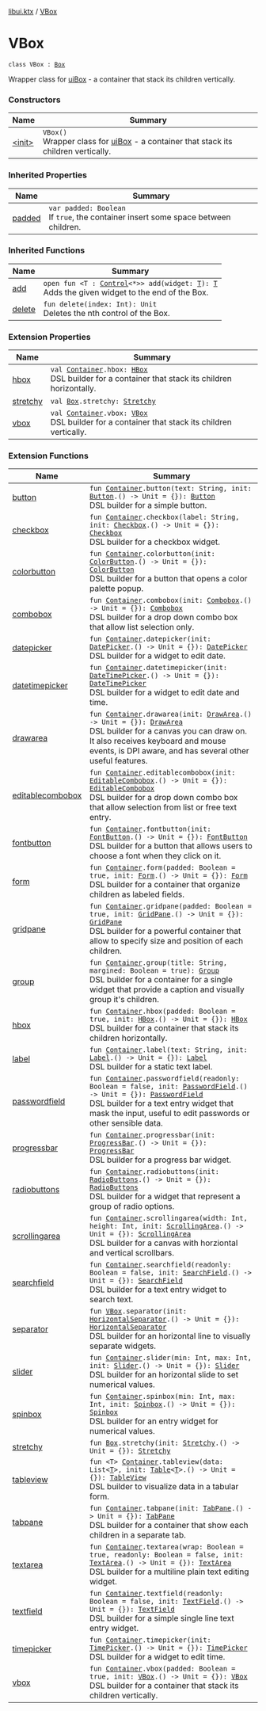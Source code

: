 [libui.ktx](../index.md) / [VBox](./index.md)

# VBox

`class VBox : `[`Box`](../-box/index.md)

Wrapper class for [uiBox](../../libui/ui-box.md) - a container that stack its children vertically.

### Constructors

| Name | Summary |
|---|---|
| [&lt;init&gt;](-init-.md) | `VBox()`<br>Wrapper class for [uiBox](../../libui/ui-box.md) - a container that stack its children vertically. |

### Inherited Properties

| Name | Summary |
|---|---|
| [padded](../-box/padded.md) | `var padded: Boolean`<br>If `true`, the container insert some space between children. |

### Inherited Functions

| Name | Summary |
|---|---|
| [add](../-box/add.md) | `open fun <T : `[`Control`](../-control/index.md)`<*>> add(widget: `[`T`](../-box/add.md#T)`): `[`T`](../-box/add.md#T)<br>Adds the given widget to the end of the Box. |
| [delete](../-box/delete.md) | `fun delete(index: Int): Unit`<br>Deletes the nth control of the Box. |

### Extension Properties

| Name | Summary |
|---|---|
| [hbox](../hbox.md) | `val `[`Container`](../-container/index.md)`.hbox: `[`HBox`](../-h-box/index.md)<br>DSL builder for a container that stack its children horizontally. |
| [stretchy](../stretchy.md) | `val `[`Box`](../-box/index.md)`.stretchy: `[`Stretchy`](../-box/-stretchy/index.md) |
| [vbox](../vbox.md) | `val `[`Container`](../-container/index.md)`.vbox: `[`VBox`](./index.md)<br>DSL builder for a container that stack its children vertically. |

### Extension Functions

| Name | Summary |
|---|---|
| [button](../button.md) | `fun `[`Container`](../-container/index.md)`.button(text: String, init: `[`Button`](../-button/index.md)`.() -> Unit = {}): `[`Button`](../-button/index.md)<br>DSL builder for a simple button. |
| [checkbox](../checkbox.md) | `fun `[`Container`](../-container/index.md)`.checkbox(label: String, init: `[`Checkbox`](../-checkbox/index.md)`.() -> Unit = {}): `[`Checkbox`](../-checkbox/index.md)<br>DSL builder for a checkbox widget. |
| [colorbutton](../colorbutton.md) | `fun `[`Container`](../-container/index.md)`.colorbutton(init: `[`ColorButton`](../-color-button/index.md)`.() -> Unit = {}): `[`ColorButton`](../-color-button/index.md)<br>DSL builder for a button that opens a color palette popup. |
| [combobox](../combobox.md) | `fun `[`Container`](../-container/index.md)`.combobox(init: `[`Combobox`](../-combobox/index.md)`.() -> Unit = {}): `[`Combobox`](../-combobox/index.md)<br>DSL builder for a drop down combo box that allow list selection only. |
| [datepicker](../datepicker.md) | `fun `[`Container`](../-container/index.md)`.datepicker(init: `[`DatePicker`](../-date-picker/index.md)`.() -> Unit = {}): `[`DatePicker`](../-date-picker/index.md)<br>DSL builder for a widget to edit date. |
| [datetimepicker](../datetimepicker.md) | `fun `[`Container`](../-container/index.md)`.datetimepicker(init: `[`DateTimePicker`](../-date-time-picker/index.md)`.() -> Unit = {}): `[`DateTimePicker`](../-date-time-picker/index.md)<br>DSL builder for a widget to edit date and time. |
| [drawarea](../drawarea.md) | `fun `[`Container`](../-container/index.md)`.drawarea(init: `[`DrawArea`](../-draw-area/index.md)`.() -> Unit = {}): `[`DrawArea`](../-draw-area/index.md)<br>DSL builder for a canvas you can draw on. It also receives keyboard and mouse events, is DPI aware, and has several other useful features. |
| [editablecombobox](../editablecombobox.md) | `fun `[`Container`](../-container/index.md)`.editablecombobox(init: `[`EditableCombobox`](../-editable-combobox/index.md)`.() -> Unit = {}): `[`EditableCombobox`](../-editable-combobox/index.md)<br>DSL builder for a drop down combo box that allow selection from list or free text entry. |
| [fontbutton](../fontbutton.md) | `fun `[`Container`](../-container/index.md)`.fontbutton(init: `[`FontButton`](../-font-button/index.md)`.() -> Unit = {}): `[`FontButton`](../-font-button/index.md)<br>DSL builder for a button that allows users to choose a font when they click on it. |
| [form](../form.md) | `fun `[`Container`](../-container/index.md)`.form(padded: Boolean = true, init: `[`Form`](../-form/index.md)`.() -> Unit = {}): `[`Form`](../-form/index.md)<br>DSL builder for a container that organize children as labeled fields. |
| [gridpane](../gridpane.md) | `fun `[`Container`](../-container/index.md)`.gridpane(padded: Boolean = true, init: `[`GridPane`](../-grid-pane/index.md)`.() -> Unit = {}): `[`GridPane`](../-grid-pane/index.md)<br>DSL builder for a powerful container that allow to specify size and position of each children. |
| [group](../group.md) | `fun `[`Container`](../-container/index.md)`.group(title: String, margined: Boolean = true): `[`Group`](../-group/index.md)<br>DSL builder for a container for a single widget that provide a caption and visually group it's children. |
| [hbox](../hbox.md) | `fun `[`Container`](../-container/index.md)`.hbox(padded: Boolean = true, init: `[`HBox`](../-h-box/index.md)`.() -> Unit = {}): `[`HBox`](../-h-box/index.md)<br>DSL builder for a container that stack its children horizontally. |
| [label](../label.md) | `fun `[`Container`](../-container/index.md)`.label(text: String, init: `[`Label`](../-label/index.md)`.() -> Unit = {}): `[`Label`](../-label/index.md)<br>DSL builder for a static text label. |
| [passwordfield](../passwordfield.md) | `fun `[`Container`](../-container/index.md)`.passwordfield(readonly: Boolean = false, init: `[`PasswordField`](../-password-field/index.md)`.() -> Unit = {}): `[`PasswordField`](../-password-field/index.md)<br>DSL builder for a text entry widget that mask the input, useful to edit passwords or other sensible data. |
| [progressbar](../progressbar.md) | `fun `[`Container`](../-container/index.md)`.progressbar(init: `[`ProgressBar`](../-progress-bar/index.md)`.() -> Unit = {}): `[`ProgressBar`](../-progress-bar/index.md)<br>DSL builder for a progress bar widget. |
| [radiobuttons](../radiobuttons.md) | `fun `[`Container`](../-container/index.md)`.radiobuttons(init: `[`RadioButtons`](../-radio-buttons/index.md)`.() -> Unit = {}): `[`RadioButtons`](../-radio-buttons/index.md)<br>DSL builder for a widget that represent a group of radio options. |
| [scrollingarea](../scrollingarea.md) | `fun `[`Container`](../-container/index.md)`.scrollingarea(width: Int, height: Int, init: `[`ScrollingArea`](../-scrolling-area/index.md)`.() -> Unit = {}): `[`ScrollingArea`](../-scrolling-area/index.md)<br>DSL builder for a canvas with horziontal and vertical scrollbars. |
| [searchfield](../searchfield.md) | `fun `[`Container`](../-container/index.md)`.searchfield(readonly: Boolean = false, init: `[`SearchField`](../-search-field/index.md)`.() -> Unit = {}): `[`SearchField`](../-search-field/index.md)<br>DSL builder for a text entry widget to search text. |
| [separator](../separator.md) | `fun `[`VBox`](./index.md)`.separator(init: `[`HorizontalSeparator`](../-horizontal-separator/index.md)`.() -> Unit = {}): `[`HorizontalSeparator`](../-horizontal-separator/index.md)<br>DSL builder for an horizontal line to visually separate widgets. |
| [slider](../slider.md) | `fun `[`Container`](../-container/index.md)`.slider(min: Int, max: Int, init: `[`Slider`](../-slider/index.md)`.() -> Unit = {}): `[`Slider`](../-slider/index.md)<br>DSL builder for an horizontal slide to set numerical values. |
| [spinbox](../spinbox.md) | `fun `[`Container`](../-container/index.md)`.spinbox(min: Int, max: Int, init: `[`Spinbox`](../-spinbox/index.md)`.() -> Unit = {}): `[`Spinbox`](../-spinbox/index.md)<br>DSL builder for an entry widget for numerical values. |
| [stretchy](../stretchy.md) | `fun `[`Box`](../-box/index.md)`.stretchy(init: `[`Stretchy`](../-box/-stretchy/index.md)`.() -> Unit = {}): `[`Stretchy`](../-box/-stretchy/index.md) |
| [tableview](../tableview.md) | `fun <T> `[`Container`](../-container/index.md)`.tableview(data: List<`[`T`](../tableview.md#T)`>, init: `[`Table`](../-table/index.md)`<`[`T`](../tableview.md#T)`>.() -> Unit = {}): `[`TableView`](../-table-view/index.md)<br>DSL builder to visualize data in a tabular form. |
| [tabpane](../tabpane.md) | `fun `[`Container`](../-container/index.md)`.tabpane(init: `[`TabPane`](../-tab-pane/index.md)`.() -> Unit = {}): `[`TabPane`](../-tab-pane/index.md)<br>DSL builder for a container that show each children in a separate tab. |
| [textarea](../textarea.md) | `fun `[`Container`](../-container/index.md)`.textarea(wrap: Boolean = true, readonly: Boolean = false, init: `[`TextArea`](../-text-area/index.md)`.() -> Unit = {}): `[`TextArea`](../-text-area/index.md)<br>DSL builder for a multiline plain text editing widget. |
| [textfield](../textfield.md) | `fun `[`Container`](../-container/index.md)`.textfield(readonly: Boolean = false, init: `[`TextField`](../-text-field/index.md)`.() -> Unit = {}): `[`TextField`](../-text-field/index.md)<br>DSL builder for a simple single line text entry widget. |
| [timepicker](../timepicker.md) | `fun `[`Container`](../-container/index.md)`.timepicker(init: `[`TimePicker`](../-time-picker/index.md)`.() -> Unit = {}): `[`TimePicker`](../-time-picker/index.md)<br>DSL builder for a widget to edit time. |
| [vbox](../vbox.md) | `fun `[`Container`](../-container/index.md)`.vbox(padded: Boolean = true, init: `[`VBox`](./index.md)`.() -> Unit = {}): `[`VBox`](./index.md)<br>DSL builder for a container that stack its children vertically. |
